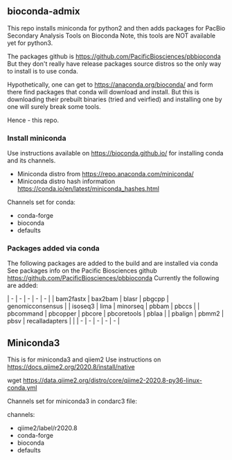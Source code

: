 ## bioconda-admix

This repo installs miniconda for python2 and then adds 
packages for PacBio Secondary Analysis Tools on Bioconda
Note, this tools are NOT available yet for python3. 

The packages github is https://github.com/PacificBiosciences/pbbioconda
But they don't really have release packages source distros so
the only way to install is to use conda. 

Hypothetically, one can get to https://anaconda.org/bioconda/
and form there find packages that conda will download and install. But this
is downloading their prebuilt binaries  (tried and veirfied) and installing 
one by one will surely break some tools. 

Hence - this repo.

### Install miniconda

Use instructions available on https://bioconda.github.io/ 
for installing conda and its channels. 

- Miniconda distro from https://repo.anaconda.com/miniconda/
- Miniconda distro hash information https://conda.io/en/latest/miniconda_hashes.html

Channels set for conda:

- conda-forge
- bioconda
- defaults

### Packages added via conda

The following packages are added to the build and are installed via conda
See packages info on the Pacific Biosciences github https://github.com/PacificBiosciences/pbbioconda
Currently the following are added:

| - | - | - | - | - |
| bam2fastx | bax2bam | blasr | pbgcpp | genomicconsensus |
| isoseq3 | lima | minorseq | pbbam | pbccs |
| pbcommand | pbcopper | pbcore | pbcoretools | pblaa |
| pbalign | pbmm2 | pbsv | recalladapters | |
| - | - | - | - | - |


## Miniconda3

This is for miniconda3 and qiiem2
Use instructions on https://docs.qiime2.org/2020.8/install/native

wget https://data.qiime2.org/distro/core/qiime2-2020.8-py36-linux-conda.yml

Channels set for miniconda3 in condarc3 file:

channels:
  - qiime2/label/r2020.8
  - conda-forge
  - bioconda
  - defaults
